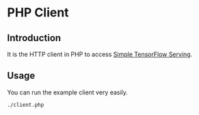 
# PHP Client

## Introduction

It is the HTTP client in PHP to access [Simple TensorFlow Serving](https://github.com/tobegit3hub/simple_tensorflow_serving).

## Usage

You can run the example client very easily.

```shell
./client.php
```

